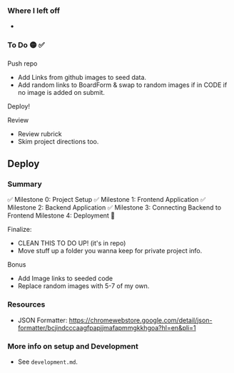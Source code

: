 ### Where I left off
- 

### To Do 🟡 ✅

Push repo
- Add Links from github images to seed data.
- Add random links to BoardForm & swap to random images if in CODE if no image is added on submit. 

Deploy!

Review 
- Review rubrick
- Skim project directions too. 

Deploy
- 


### Summary 
✅ Milestone 0: Project Setup
✅ Milestone 1: Frontend Application
✅ Milestone 2: Backend Application
✅ Milestone 3: Connecting Backend to Frontend
Milestone 4: Deployment 🚀

Finalize:
- CLEAN THIS TO DO UP! (it's in repo)
- Move stuff up a folder you wanna keep for private project info. 

Bonus
- Add Image links to seeded code
- Replace random images with 5-7 of my own.

### Resources
- JSON Formatter: https://chromewebstore.google.com/detail/json-formatter/bcjindcccaagfpapjjmafapmmgkkhgoa?hl=en&pli=1

### More info on setup and Development
- See `development.md`. 